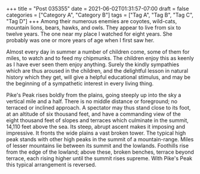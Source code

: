 +++
title = "Post 035355"
date = 2021-06-02T01:31:57-07:00
draft = false
categories = ["Category A", "Category B"]
tags = ["Tag A", "Tag B", "Tag C", "Tag D"]
+++
Among their numerous enemies are coyotes, wild-cats, mountain lions, bears, hawks, and owls. They appear to live from six to twelve years. The one near my place I watched for eight years. She probably was one or more years of age when I first saw her.

Almost every day in summer a number of children come, some of them for miles, to watch and to feed my chipmunks. The children enjoy this as keenly as I have ever seen them enjoy anything. Surely the kindly sympathies which are thus aroused in the children, and the delightful lesson in natural history which they get, will give a helpful educational stimulus, and may be the beginning of a sympathetic interest in every living thing.

Pike's Peak rises boldly from the plains, going steeply up into the sky a vertical mile and a half. There is no middle distance or foreground; no terraced or inclined approach. A spectator may thus stand close to its foot, at an altitude of six thousand feet, and have a commanding view of the eight thousand feet of slopes and terraces which culminate in the summit, 14,110 feet above the sea. Its steep, abrupt ascent makes it imposing and impressive. It fronts the wide plains a vast broken tower. The typical high peak stands with other high peaks in the summit of a mountain-range. Miles of lesser mountains lie between its summit and the lowlands. Foothills rise from the edge of the lowland; above these, broken benches, terrace beyond terrace, each rising higher until the summit rises supreme. With Pike's Peak this typical arrangement is reversed.
